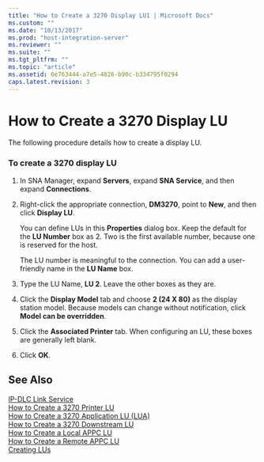 ```yaml
---
title: "How to Create a 3270 Display LU1 | Microsoft Docs"
ms.custom: ""
ms.date: "10/13/2017"
ms.prod: "host-integration-server"
ms.reviewer: ""
ms.suite: ""
ms.tgt_pltfrm: ""
ms.topic: "article"
ms.assetid: 6e763444-a7e5-4826-b90c-b334795f0294
caps.latest.revision: 3
---
```

# How to Create a 3270 Display LU
The following procedure details how to create a display LU.  
  
### To create a 3270 display LU  
  
1.  In SNA Manager, expand **Servers**, expand **SNA Service**, and then expand **Connections**.  
  
2.  Right-click the appropriate connection, **DM3270**, point to **New**, and then click **Display LU**.  
  
     You can define LUs in this **Properties** dialog box. Keep the default for the **LU Number** box as 2. Two is the first available number, because one is reserved for the host.  
  
     The LU number is meaningful to the connection. You can add a user-friendly name in the **LU Name** box.  
  
3.  Type the LU Name, **LU 2**. Leave the other boxes as they are.  
  
4.  Click the **Display Model** tab and choose **2 (24 X 80)** as the display station model. Because models can change without notification, click **Model can be overridden**.  
  
5.  Click the **Associated Printer** tab. When configuring an LU, these boxes are generally left blank.  
  
6.  Click **OK**.  
  
## See Also  
 [IP-DLC Link Service](../Topic/IP-DLC%20Link%20Service1.md)   
 [How to Create a 3270 Printer LU](../core/how-to-create-a-3270-printer-lu.md)   
 [How to Create a 3270 Application LU (LUA)](../core/how-to-create-a-3270-application-lu-lua.md)   
 [How to Create a 3270 Downstream LU](../core/how-to-create-a-3270-downstream-lu.md)   
 [How to Create a Local APPC LU](../core/how-to-create-a-local-appc-lu.md)   
 [How to Create a Remote APPC LU](../core/how-to-create-a-remote-appc-lu.md)   
 [Creating LUs](../core/creating-lus.md)